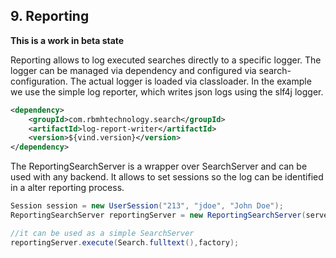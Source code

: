 ## 9. Reporting

**This is a work in beta state**

Reporting allows to log executed searches directly to a specific logger. The logger can be managed via
dependency and configured via search-configuration. The actual logger is loaded via classloader. In the example
we use the simple log reporter, which writes json logs using the slf4j logger.
```xml
<dependency>
    <groupId>com.rbmhtechnology.search</groupId>
    <artifactId>log-report-writer</artifactId>
    <version>${vind.version}</version>
</dependency>
```

The ReportingSearchServer is a wrapper over SearchServer and can be used with any backend.
It allows to set sessions so the log can be identified in a alter reporting process.

```java
Session session = new UserSession("213", "jdoe", "John Doe"); 
ReportingSearchServer reportingServer = new ReportingSearchServer(server, session);

//it can be used as a simple SearchServer
reportingServer.execute(Search.fulltext(),factory);
```